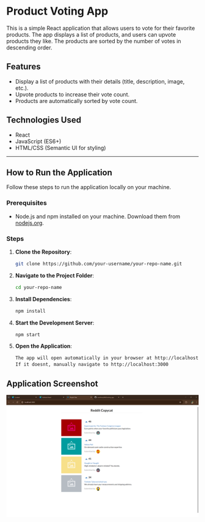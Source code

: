 # Product Voting App

This is a simple React application that allows users to vote for their favorite products. The app displays a list of products, and users can upvote products they like. The products are sorted by the number of votes in descending order.

## Features

- Display a list of products with their details (title, description, image, etc.).
- Upvote products to increase their vote count.
- Products are automatically sorted by vote count.

## Technologies Used

- React
- JavaScript (ES6+)
- HTML/CSS (Semantic UI for styling)

---

## How to Run the Application

Follow these steps to run the application locally on your machine.

### Prerequisites

- Node.js and npm installed on your machine. Download them from [nodejs.org](https://nodejs.org/).

### Steps

1. **Clone the Repository**:

   ```bash
   git clone https://github.com/your-username/your-repo-name.git
   ```

2. **Navigate to the Project Folder**:

   ```bash
   cd your-repo-name
   ```

3. **Install Dependencies**:

   ```bash
   npm install
   ```

4. **Start the Development Server**:

   ```bash
   npm start
   ```

5. **Open the Application**:
   ```bash
   The app will open automatically in your browser at http://localhost:3000
   If it doesnt, manually navigate to http://localhost:3000
   ```

## Application Screenshot

![Assignment One Screenshot](image.png)
